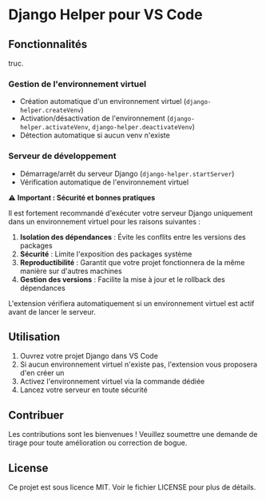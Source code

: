 # Django Helper pour VS Code

## Fonctionnalités
truc.
### Gestion de l'environnement virtuel
- Création automatique d'un environnement virtuel (`django-helper.createVenv`)
- Activation/désactivation de l'environnement (`django-helper.activateVenv`, `django-helper.deactivateVenv`)
- Détection automatique si aucun venv n'existe

### Serveur de développement
- Démarrage/arrêt du serveur Django (`django-helper.startServer`)
- Vérification automatique de l'environnement virtuel

⚠️ **Important : Sécurité et bonnes pratiques**

Il est fortement recommandé d'exécuter votre serveur Django uniquement dans un environnement virtuel pour les raisons suivantes :

1. **Isolation des dépendances** : Évite les conflits entre les versions des packages
2. **Sécurité** : Limite l'exposition des packages système
3. **Reproductibilité** : Garantit que votre projet fonctionnera de la même manière sur d'autres machines
4. **Gestion des versions** : Facilite la mise à jour et le rollback des dépendances

L'extension vérifiera automatiquement si un environnement virtuel est actif avant de lancer le serveur.

## Utilisation

1. Ouvrez votre projet Django dans VS Code
2. Si aucun environnement virtuel n'existe pas, l'extension vous proposera d'en créer un
3. Activez l'environnement virtuel via la commande dédiée
4. Lancez votre serveur en toute sécurité


## Contribuer

Les contributions sont les bienvenues ! Veuillez soumettre une demande de tirage pour toute amélioration ou correction de bogue.

## License

Ce projet est sous licence MIT. Voir le fichier LICENSE pour plus de détails.